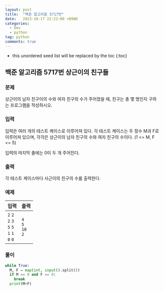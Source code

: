 ```yaml
---
layout: post
title:  "백준 알고리즘 5717번"
date:   2023-10-17 22:22:00 +0900
categories: 
  - Dev
  - python
tag: python
comments: true
---
```


* this unordered seed list will be replaced by the toc
{:toc}

## 백준 알고리즘 5717번 상근이의 친구들

### 문제

상근이의 남자 친구이의 수와 여자 친구의 수가 주어졌을 때, 친구는 총 몇 명인지 구하는 프로그램을 작성하시오.

### 입력

입력은 여러 개의 테스트 케이스로 이루어져 있다. 각 테스트 케이스는 두 정수 M과 F로 이루어져 있으며, 각각은 상근이의 남자 친구의 수와 여자 친구의 수이다. (1 <= M, F <= 5)

입력의 마지막 줄에는 0이 두 개 주어진다.

### 출력

각 테스트 케이스마다 사근이의 친구의 수를 출력한다.

### 예제

| 입력 | 출력 |
| --- | --- |
| `2` `2` <br/> `2` `3` <br/> `5` `5` <br/> `1` `1` <br/> `0` `0` | `4` <br/> `5` <br/> `10` <br/> `2` |

### 풀이

```py
while True:
  M, F = map(int, input().split())
  if M == 0 and F == 0:
    break
  print(M+F)
```